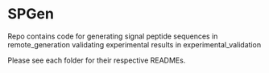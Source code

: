 # SPGen

Repo contains code for 
  generating signal peptide sequences in remote_generation
  validating experimental results in experimental_validation

Please see each folder for their respective READMEs.

 
